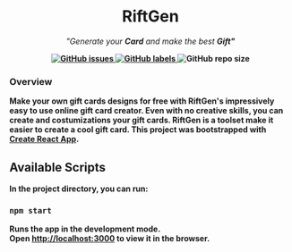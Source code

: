 <h1  align="center">
RiftGen
</h1>
<p align="center">
	<i>"Generate your <strong>Card</strong> and make the best <strong>Gift<strong>"</i>
</p>

<p align="center">
  <a href="https://github.com/adavijit/RiftGen/issues">
    <img src="https://img.shields.io/github/issues/adavijit/RiftGen" alt="GitHub issues" />
  </a>
  <a href="https://github.com/adavijit/RiftGen/issues?q=is%3Aissue+is%3Aopen+label%3A%22help+wanted%22">
    <img src="https://img.shields.io/github/labels/adavijit/RiftGen/help%20wanted" alt="GitHub labels" />
  </a>
    <img alt="GitHub repo size" src="https://img.shields.io/github/repo-size/adavijit/RiftGen">
</p>

### Overview

Make your own gift cards designs for free with RiftGen's impressively easy to use online gift card creator. Even with no creative skills, you can create and costumizations your gift cards. RiftGen is a toolset make it easier to create a cool gift card. This project was bootstrapped with [Create React App](https://github.com/facebook/create-react-app).

## Available Scripts

In the project directory, you can run:

### `npm start`

Runs the app in the development mode.<br />
Open [http://localhost:3000](http://localhost:3000) to view it in the browser.
